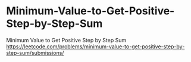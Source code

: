 # Minimum-Value-to-Get-Positive-Step-by-Step-Sum
Minimum Value to Get Positive Step by Step Sum
https://leetcode.com/problems/minimum-value-to-get-positive-step-by-step-sum/submissions/

